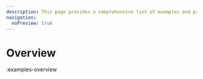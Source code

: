 ```yaml
---
description: This page provides a comprehensive list of examples and previews showcasing various types of node editors or visual workflows that have been created using Rete.js
navigation:
  noPreview: true
---
```


# Overview

:examples-overview
